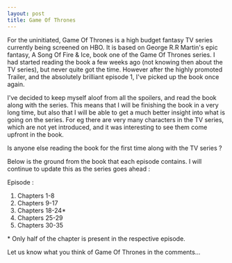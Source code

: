 ```yaml
---
layout: post
title: Game Of Thrones
---
```

For the uninitiated, Game Of Thrones is a high budget fantasy TV series currently being screened on HBO. It is based on George R.R Martin's epic fantasy, A Song Of Fire & Ice, book one of the Game Of Thrones series. 
I had started reading the book a few weeks ago (not knowing then about the TV series), but never quite got the time. However after the highly promoted Trailer, and the absolutely brilliant episode 1, I've picked up the book once again.

I've decided to keep myself aloof from all the spoilers, and read the book along with the series. This means that I will be finishing the book in a very long time, but also that I will be able to get a much better insight into what is going on the series. For eg there are very many characters in the TV series, which are not yet introduced, and it was interesting to see them come upfront in the book.

Is anyone else reading the book for the first time along with the TV series ? 

Below is the ground from the book that each episode contains. I will continue to update this as the series goes ahead :

Episode :

1. Chapters 1-8
2. Chapters 9-17
3. Chapters 18-24\*
4. Chapters 25-29
5. Chapters 30-35

\* Only half of the chapter is present in the respective episode.

Let us know what you think of Game Of Thrones in the comments...
